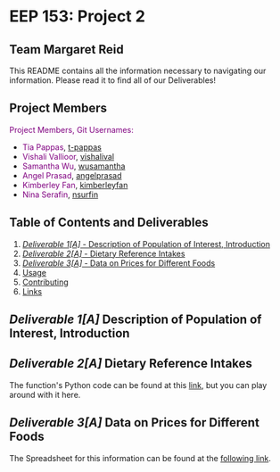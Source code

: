 # EEP 153: Project 2
## Team Margaret Reid

This README contains all the information necessary to navigating our information. Please read it to find all of our Deliverables!

## Project Members
<span style="color:purple">Project Members, Git Usernames:</span>
- <span style="color:purple">Tia Pappas</span>, [t-pappas](https://github.com/t-pappas)
- <span style="color:purple">Vishali Vallioor</span>, [vishalival](https://github.com/vishalival)
- <span style="color:purple">Samantha Wu</span>, [wusamantha](https://github.com/wusamantha)
- <span style="color:purple">Angel Prasad</span>, [angelprasad](https://github.com/angelprasad)
- <span style="color:purple">Kimberley Fan</span>, [kimberleyfan](https://github.com/kimberleyfan)
- <span style="color:purple">Nina Serafin</span>, [nsurfin](https://github.com/nsurfin)

## Table of Contents and Deliverables
1. [*Deliverable 1[A]* - Description of Population of Interest, Introduction](#deliverable-1a-description-of-population-of-interest-introduction)
2. [*Deliverable 2[A]* - Dietary Reference Intakes](#dietary-reference-intakes)
3. [*Deliverable 3[A]* - Data on Prices for Different Foods](#data-prices-foods)
4. [Usage](#usage)
5. [Contributing](#contributing)
6. [Links](#links)

## *Deliverable 1[A]* Description of Population of Interest, Introduction <a name="deliverable-1a-description-of-population-of-interest-introduction"></a>

## *Deliverable 2[A]* Dietary Reference Intakes <a name="dietary-reference-intakes"></a>

The function's Python code can be found at this [link](https://github.com/vishalival/eep153-margaret-reid/blob/main/dietary_reference_intakes.py), but you can play around with it here.

## *Deliverable 3[A]* Data on Prices for Different Foods <a name="data-prices-foods"></a>

The Spreadsheet for this information can be found at the [following link](https://docs.google.com/spreadsheets/d/1jIjL0Pp4UtbiCsN952j8x1a-oP-LAuQ-/edit#gid=191050954).
